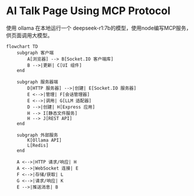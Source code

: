 # AI Talk Page Using MCP Protocol
使用 ollama 在本地运行一个 deepseek-r1:7b的模型，使用node编写MCP服务，供页面调用大模型。

```mermaid
flowchart TD
    subgraph 客户端
        A[浏览器] --> B[Socket.IO 客户端库]
        B -->|更新| C[UI 组件]
    end
    
    subgraph 服务器端
        D[HTTP 服务器] -->|创建| E[Socket.IO 服务器]
        E <-->|管理| F[会话管理器]
        E <-->|调用| G[LLM 适配器]
        D -->|创建| H[Express 应用]
        H --> I[静态文件服务]
        H --> J[REST API]
    end
    
    subgraph 外部服务
        K[Ollama API]
        L[Redis]
    end
    
    A <-->|HTTP 请求/响应| H
    A <-->|WebSocket 连接| E
    F <-->|存储/获取| L
    G <-->|请求/响应| K
    E -->|推送消息| B
```
